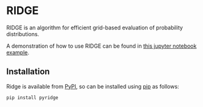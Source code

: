 # RIDGE

RIDGE is an algorithm for efficient grid-based evaluation of probability distributions.

A demonstration of how to use RIDGE can be found in [this jupyter notebook example](https://github.com/C-bowman/ridge/blob/main/examples/torus_example.ipynb).


## Installation

Ridge is available from [PyPI](https://pypi.org/project/pyridge/), 
so can be installed using [pip](https://pip.pypa.io/en/stable/) as follows:
```bash
pip install pyridge
```